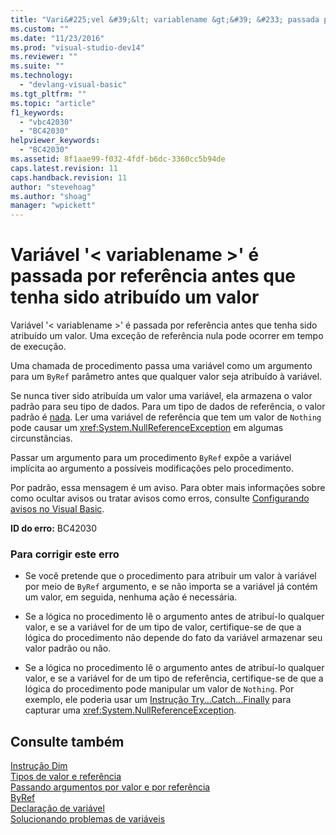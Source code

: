 ```yaml
---
title: "Vari&#225;vel &#39;&lt; variablename &gt;&#39; &#233; passada por refer&#234;ncia antes que tenha sido atribu&#237;do um valor | Microsoft Docs"
ms.custom: ""
ms.date: "11/23/2016"
ms.prod: "visual-studio-dev14"
ms.reviewer: ""
ms.suite: ""
ms.technology: 
  - "devlang-visual-basic"
ms.tgt_pltfrm: ""
ms.topic: "article"
f1_keywords: 
  - "vbc42030"
  - "BC42030"
helpviewer_keywords: 
  - "BC42030"
ms.assetid: 8f1aae99-f032-4fdf-b6dc-3360cc5b94de
caps.latest.revision: 11
caps.handback.revision: 11
author: "stevehoag"
ms.author: "shoag"
manager: "wpickett"
---
```

# Vari&#225;vel &#39;&lt; variablename &gt;&#39; &#233; passada por refer&#234;ncia antes que tenha sido atribu&#237;do um valor
Variável '\< variablename \>' é passada por referência antes que tenha sido atribuído um valor. Uma exceção de referência nula pode ocorrer em tempo de execução.  
  
 Uma chamada de procedimento passa uma variável como um argumento para um `ByRef` parâmetro antes que qualquer valor seja atribuído à variável.  
  
 Se nunca tiver sido atribuída um valor uma variável, ela armazena o valor padrão para seu tipo de dados. Para um tipo de dados de referência, o valor padrão é [nada](../../visual-basic/language-reference/nothing.md). Ler uma variável de referência que tem um valor de `Nothing` pode causar um <xref:System.NullReferenceException> em algumas circunstâncias.  
  
 Passar um argumento para um procedimento `ByRef` expõe a variável implícita ao argumento a possíveis modificações pelo procedimento.  
  
 Por padrão, essa mensagem é um aviso. Para obter mais informações sobre como ocultar avisos ou tratar avisos como erros, consulte [Configurando avisos no Visual Basic](/visual-studio/ide/configuring-warnings-in-visual-basic).  
  
 **ID do erro:** BC42030  
  
### Para corrigir este erro  
  
-   Se você pretende que o procedimento para atribuir um valor à variável por meio de `ByRef` argumento, e se não importa se a variável já contém um valor, em seguida, nenhuma ação é necessária.  
  
-   Se a lógica no procedimento lê o argumento antes de atribuí\-lo qualquer valor, e se a variável for de um tipo de valor, certifique\-se de que a lógica do procedimento não depende do fato da variável armazenar seu valor padrão ou não.  
  
-   Se a lógica no procedimento lê o argumento antes de atribuí\-lo qualquer valor, e se a variável for de um tipo de referência, certifique\-se de que a lógica do procedimento pode manipular um valor de `Nothing`. Por exemplo, ele poderia usar um [Instrução Try...Catch...Finally](../../visual-basic/language-reference/statements/try-catch-finally-statement.md) para capturar uma <xref:System.NullReferenceException>.  
  
## Consulte também  
 [Instrução Dim](../../visual-basic/language-reference/statements/dim-statement.md)   
 [Tipos de valor e referência](../../visual-basic/programming-guide/language-features/data-types/value-types-and-reference-types.md)   
 [Passando argumentos por valor e por referência](../../visual-basic/programming-guide/language-features/procedures/passing-arguments-by-value-and-by-reference.md)   
 [ByRef](../../visual-basic/language-reference/modifiers/byref.md)   
 [Declaração de variável](../../visual-basic/programming-guide/language-features/variables/variable-declaration.md)   
 [Solucionando problemas de variáveis](../../visual-basic/programming-guide/language-features/variables/troubleshooting-variables.md)
